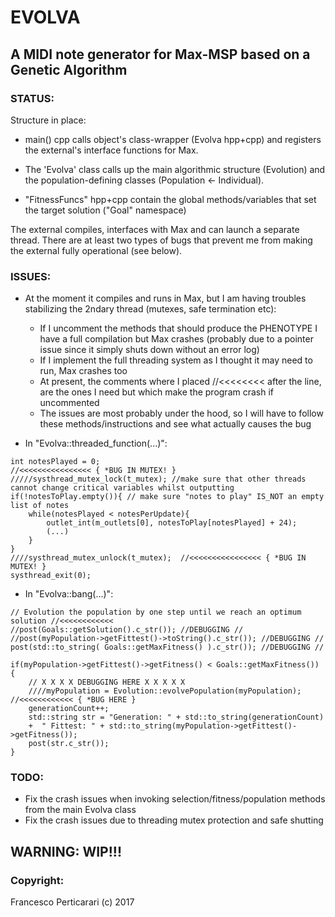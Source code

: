 EVOLVA
============

## A MIDI note generator for Max-MSP based on a Genetic Algorithm

### STATUS:

Structure in place: 
 - main() cpp calls object's class-wrapper (Evolva hpp+cpp) and registers the external's interface functions for Max.

 - The 'Evolva' class calls up the main algorithmic structure (Evolution) and the population-defining classes (Population <- Individual). 
 - "FitnessFuncs" hpp+cpp contain the global methods/variables that set the target solution ("Goal" namespace)

The external compiles, interfaces with Max and can launch a separate thread. There are at least two types of bugs that prevent me from making the external fully operational (see below). 

### ISSUES: 

- At the moment it compiles and runs in Max, but I am having troubles stabilizing the 2ndary thread (mutexes, safe termination etc):
    * If I uncomment the methods that should produce the PHENOTYPE I have a full compilation but Max crashes (probably due to a pointer issue since it simply shuts down without an error log)
    * If I implement the full threading system as I thought it may need to run, Max crashes too
    * At present, the comments where I placed //<<<<<<<< after the line, are the ones I need but which make the program crash if uncommented
    * The issues are most probably under the hood, so I will have to follow these methods/instructions and see what actually causes the bug

- In "Evolva::threaded_function(...)":

```
int notesPlayed = 0;
//<<<<<<<<<<<<<<<< { *BUG IN MUTEX! }
/////systhread_mutex_lock(t_mutex); //make sure that other threads cannot change critical variables whilst outputting
if(!notesToPlay.empty()){ // make sure "notes to play" IS_NOT an empty list of notes
    while(notesPlayed < notesPerUpdate){
        outlet_int(m_outlets[0], notesToPlay[notesPlayed] + 24);
        (...)
    }
}
////systhread_mutex_unlock(t_mutex);  //<<<<<<<<<<<<<<<< { *BUG IN MUTEX! }
systhread_exit(0);
```

- In "Evolva::bang(...)":

```
// Evolution the population by one step until we reach an optimum solution //<<<<<<<<<<<<
//post(Goals::getSolution().c_str()); //DEBUGGING //
//post(myPopulation->getFittest()->toString().c_str()); //DEBUGGING //
post(std::to_string( Goals::getMaxFitness() ).c_str()); //DEBUGGING //

if(myPopulation->getFittest()->getFitness() < Goals::getMaxFitness())
{
    // X X X X DEBUGGING HERE X X X X X
    ////myPopulation = Evolution::evolvePopulation(myPopulation); //<<<<<<<<<<<< { *BUG HERE }
    generationCount++;
    std::string str = "Generation: " + std::to_string(generationCount)
    +  " Fittest: " + std::to_string(myPopulation->getFittest()->getFitness());
    post(str.c_str());
}
```


### TODO:

 - Fix the crash issues when invoking selection/fitness/population methods from the main Evolva class
 - Fix the crash issues due to threading mutex protection and safe shutting


## WARNING: WIP!!!


### Copyright:

Francesco Perticarari (c) 2017
